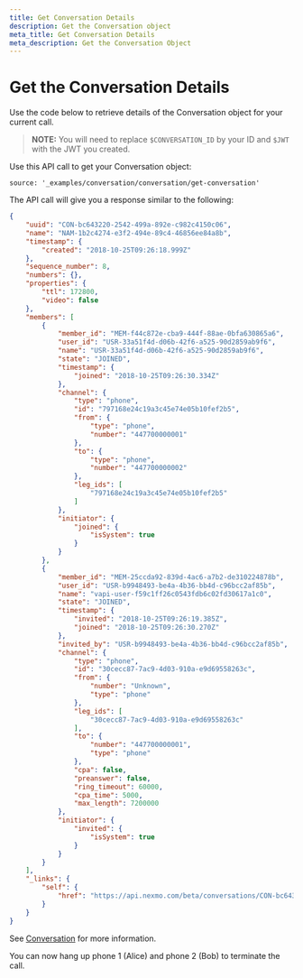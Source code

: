 ```yaml
---
title: Get Conversation Details
description: Get the Conversation object
meta_title: Get Conversation Details
meta_description: Get the Conversation Object
---
```


# Get the Conversation Details

Use the code below to retrieve details of the Conversation object for your current call.

> **NOTE:** You will need to replace `$CONVERSATION_ID` by your ID and `$JWT` with the JWT you created.

Use this API call to get your Conversation object:

``` code_snippets
source: '_examples/conversation/conversation/get-conversation'
```

The API call will give you a response similar to the following:

``` json
{
    "uuid": "CON-bc643220-2542-499a-892e-c982c4150c06",
    "name": "NAM-1b2c4274-e3f2-494e-89c4-46856ee84a8b",
    "timestamp": {
        "created": "2018-10-25T09:26:18.999Z"
    },
    "sequence_number": 8,
    "numbers": {},
    "properties": {
        "ttl": 172800,
        "video": false
    },
    "members": [
        {
            "member_id": "MEM-f44c872e-cba9-444f-88ae-0bfa630865a6",
            "user_id": "USR-33a51f4d-d06b-42f6-a525-90d2859ab9f6",
            "name": "USR-33a51f4d-d06b-42f6-a525-90d2859ab9f6",
            "state": "JOINED",
            "timestamp": {
                "joined": "2018-10-25T09:26:30.334Z"
            },
            "channel": {
                "type": "phone",
                "id": "797168e24c19a3c45e74e05b10fef2b5",
                "from": {
                    "type": "phone",
                    "number": "447700000001"
                },
                "to": {
                    "type": "phone",
                    "number": "447700000002"
                },
                "leg_ids": [
                    "797168e24c19a3c45e74e05b10fef2b5"
                ]
            },
            "initiator": {
                "joined": {
                    "isSystem": true
                }
            }
        },
        {
            "member_id": "MEM-25ccda92-839d-4ac6-a7b2-de310224878b",
            "user_id": "USR-b9948493-be4a-4b36-bb4d-c96bcc2af85b",
            "name": "vapi-user-f59c1ff26c0543fdb6c02fd30617a1c0",
            "state": "JOINED",
            "timestamp": {
                "invited": "2018-10-25T09:26:19.385Z",
                "joined": "2018-10-25T09:26:30.270Z"
            },
            "invited_by": "USR-b9948493-be4a-4b36-bb4d-c96bcc2af85b",
            "channel": {
                "type": "phone",
                "id": "30cecc87-7ac9-4d03-910a-e9d69558263c",
                "from": {
                    "number": "Unknown",
                    "type": "phone"
                },
                "leg_ids": [
                    "30cecc87-7ac9-4d03-910a-e9d69558263c"
                ],
                "to": {
                    "number": "447700000001",
                    "type": "phone"
                },
                "cpa": false,
                "preanswer": false,
                "ring_timeout": 60000,
                "cpa_time": 5000,
                "max_length": 7200000
            },
            "initiator": {
                "invited": {
                    "isSystem": true
                }
            }
        }
    ],
    "_links": {
        "self": {
            "href": "https://api.nexmo.com/beta/conversations/CON-bc643220-2542-499a-892e-c982c4150c06"
        }
    }
}
```

See [Conversation](/conversation/concepts/conversation) for more information.

You can now hang up phone 1 (Alice) and phone 2 (Bob) to terminate the call.
